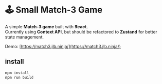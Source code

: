 # 🕹️ Small Match-3 Game  
<!--<SHORT-PRESENTATION>-->  
A simple **Match-3 game** built with **React**.  
Currently using **Context API**, but should be refactored to **Zustand** for better state management.  
<!--</SHORT-PRESENTATION>-->  


Demo: [https://match3.jlb.ninja/](https://match3.jlb.ninja/)

## install

```sh
npm install
npm run build
```


